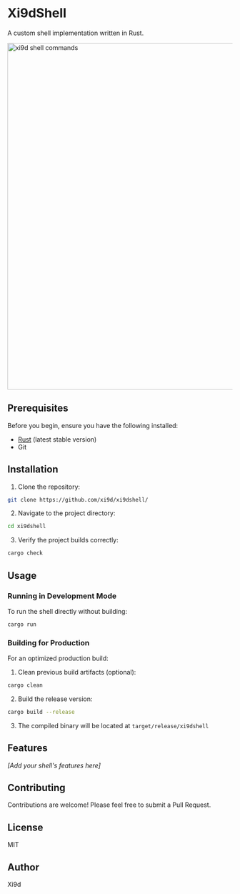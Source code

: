 # Xi9dShell

A custom shell implementation written in Rust.

<img width="1087" height="776" alt="xi9d shell commands" src="https://github.com/user-attachments/assets/29802c15-001a-4b57-9773-f9a9bfa82df8" />


## Prerequisites

Before you begin, ensure you have the following installed:
- [Rust](https://www.rust-lang.org/tools/install) (latest stable version)
- Git

## Installation

1. Clone the repository:
```bash
git clone https://github.com/xi9d/xi9dshell/
```

2. Navigate to the project directory:
```bash
cd xi9dshell
```

3. Verify the project builds correctly:
```bash
cargo check
```

## Usage

### Running in Development Mode

To run the shell directly without building:
```bash
cargo run
```

### Building for Production

For an optimized production build:

1. Clean previous build artifacts (optional):
```bash
cargo clean
```

2. Build the release version:
```bash
cargo build --release
```

3. The compiled binary will be located at `target/release/xi9dshell`

## Features

*[Add your shell's features here]*

## Contributing

Contributions are welcome! Please feel free to submit a Pull Request.
## License
MIT

## Author

Xi9d
